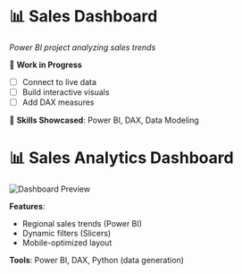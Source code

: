 # 📊 Sales Dashboard  
*Power BI project analyzing sales trends*  

🚧 **Work in Progress**  
- [ ] Connect to live data  
- [ ] Build interactive visuals  
- [ ] Add DAX measures  

🔧 **Skills Showcased**: Power BI, DAX, Data Modeling  

# 📊 Sales Analytics Dashboard  
![Dashboard Preview](dashboard-preview.png)  

**Features**:  
- Regional sales trends (Power BI)  
- Dynamic filters (Slicers)  
- Mobile-optimized layout  

**Tools**: Power BI, DAX, Python (data generation)  
